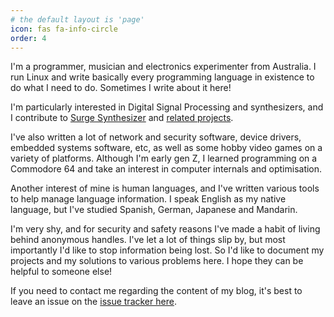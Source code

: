 ```yaml
---
# the default layout is 'page'
icon: fas fa-info-circle
order: 4
---
```


I'm a programmer, musician and electronics experimenter from Australia. I run Linux and write basically every programming language in existence to do what I need to do. Sometimes I write about it here!

I'm particularly interested in Digital Signal Processing and synthesizers, and I contribute to [Surge Synthesizer](https://surge-synthesizer.github.io/) and [related projects](https://github.com/surge-synthesizer/).

I've also written a lot of network and security software, device drivers, embedded systems software, etc, as well as some hobby video games on a variety of platforms. Although I'm early gen Z, I learned programming on a Commodore 64 and take an interest in computer internals and optimisation.

Another interest of mine is human languages, and I've written various tools to help manage language information. I speak English as my native language, but I've studied Spanish, German, Japanese and Mandarin.

I'm very shy, and for security and safety reasons I've made a habit of living behind anonymous handles. I've let a lot of things slip by, but most importantly I'd like to stop information being lost. So I'd like to document my projects and my solutions to various problems here. I hope they can be helpful to someone else!

If you need to contact me regarding the content of my blog, it's best to leave an issue on the [issue tracker here](https://github.com/selenologist/selenologist.github.io/issues).
